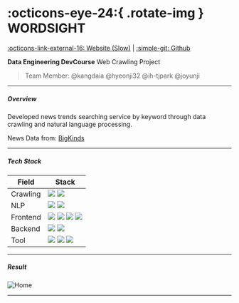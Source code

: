 # :octicons-eye-24:{ .rotate-img } WORDSIGHT
[:octicons-link-external-16: Website (Slow)](https://wordsight-devcourse.koyeb.app/) | 
[:simple-git: Github](https://github.com/ih-tjpark/DevCourse_WordSight_Crawling_WebProject)

**Data Engineering DevCourse** 
Web Crawling Project
> Team Member: @kangdaia @hyeonji32	@ih-tjpark @joyunji

---
##### Overview

Developed news trends searching service by keyword through data crawling and natural language processing.

News Data from: [BigKinds](https://www.bigkinds.or.kr)

---
##### Tech Stack

| Field | Stack |
| ---| -- |
| Crawling | <img src="https://img.shields.io/badge/selenium-43B02A?style=for-the-badge&logo=Selenium&logoColor=white"> <img src="https://img.shields.io/badge/jupyter notebook-E8E8E8?style=for-the-badge&logo=jupyter&logoColor=black">|
| NLP | <img src="https://img.shields.io/badge/koNLPy-66459B?style=for-the-badge&logo=&logoColor=white"> <img src="https://img.shields.io/badge/keybert-E01F3D?style=for-the-badge&logo=&logoColor=white">|
| Frontend | <img src="https://img.shields.io/badge/html-E34F26?style=for-the-badge&logo=html5&logoColor=white"> <img src="https://img.shields.io/badge/css-1572B6?style=for-the-badge&logo=css3&logoColor=white"> <img src="https://img.shields.io/badge/javascript-F7DF1E?style=for-the-badge&logo=JavaScript&logoColor=white"> <img src="https://img.shields.io/badge/tailwindcss-06B6D4?style=for-the-badge&logo=tailwindcss&logoColor=white"> |
| Backend | <img src="https://img.shields.io/badge/django-092E20?style=for-the-badge&logo=django&logoColor=white"> <img src="https://img.shields.io/badge/sqlite-003B57?style=for-the-badge&logo=sqlite&logoColor=white">|
| Tool | <img src="https://img.shields.io/badge/github-181717?style=for-the-badge&logo=github&logoColor=white"> <img src="https://img.shields.io/badge/trello-0052CC?style=for-the-badge&logo=trello&logoColor=white"> <img src="https://img.shields.io/badge/miro-050038?style=for-the-badge&logo=miro&logoColor=white">| 


---

##### Result

![Home](https://user-images.githubusercontent.com/49296139/238019797-da4454f4-1594-4fd8-b598-08a25472b771.png)

---